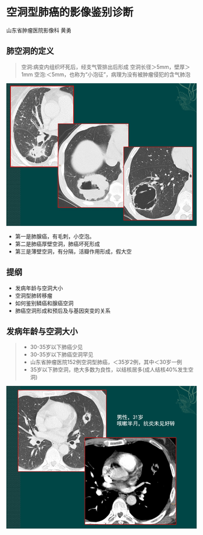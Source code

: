 # 空洞型肺癌的影像鉴别诊断
山东省肿瘤医院影像科 黄勇
## 肺空洞的定义
> 空洞:病变内组织坏死后，经支气管排出后形成
> 空洞长径＞5mm，壁厚＞1mm
> 空泡:＜5mm，也称为“小泡征”，病理为没有被肿瘤侵犯的含气肺泡


![](./_image/2017-03-31-23-03-53.jpg)
- 第一是肺腺癌，有毛刺，小空泡。
- 第二是肺癌厚壁空洞，肺癌坏死形成
- 第三是薄壁空洞，有分隔，活瓣作用形成，假大空

## 提纲
- 发病年龄与空洞大小
- 空洞型肺转移瘤
- 如何鉴别鳞癌和腺癌空洞
- 肺癌空洞形成和预后及与基因突变的关系

## 发病年龄与空洞大小
> - 30-35岁以下肺癌少见
>-  30-35岁以下肺癌空洞罕见
> - 山东省肿瘤医院152例空洞型肺癌，＜35岁2例，其中＜30岁一例
> - 35岁以下肺空洞，绝大多数为良性，以结核居多(成人结核40%发生空洞)

![](./_image/2017-03-31-23-17-09.jpg)


